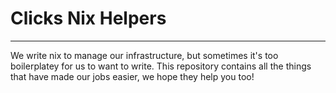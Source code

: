 # Clicks Nix Helpers

---

We write nix to manage our infrastructure, but sometimes it's too boilerplatey for us to want to write. This repository contains all the things that have made our jobs easier, we hope they help you too!
